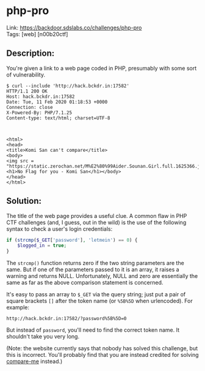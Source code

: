 php-pro
=========

Link: https://backdoor.sdslabs.co/challenges/php-pro \
Tags: [web] [n00b20ctf]

Description:
------------

You're given a link to a web page coded in PHP, presumably with some sort of vulnerability.

```
$ curl --include 'http://hack.bckdr.in:17582'
HTTP/1.1 200 OK
Host: hack.bckdr.in:17582
Date: Tue, 11 Feb 2020 01:18:53 +0000
Connection: close
X-Powered-By: PHP/7.1.25
Content-type: text/html; charset=UTF-8



<html>
<head>
<title>Komi San can't compare</title>
<body>
<img src = "https://static.zerochan.net/M%E2%80%99Aider.Sounan.Girl.full.1625366.jpg">
<h1>No Flag for you - Komi San</h1></body>
</head>
</html>
```

Solution:
---------

The title of the web page provides a useful clue. A common flaw in PHP CTF challenges (and, I guess, out in the wild) is the use of the following syntax to check a user's login credentials:

```php
if (strcmp($_GET['password'], 'letmein') == 0) {
    $logged_in = true;
}
```

The `strcmp()` function returns zero if the two string parameters are the same. But if one of the parameters passed to it is an array, it raises a warning and returns NULL. Unfortunately, NULL and zero are essentially the same as far as the above comparison statement is concerned.

It's easy to pass an array to `$_GET` via the query string; just put a pair of square brackets `[]` after the token name (or `%5B%5D` when urlencoded). For example:

```
http://hack.bckdr.in:17582/?password%5B%5D=0
```

But instead of `password`, you'll need to find the correct token name. It shouldn't take you very long.

(Note: the website currently says that nobody has solved this challenge, but this is incorrect. You'll probably find that you are instead credited for solving [compare-me](../compare-me) instead.)
